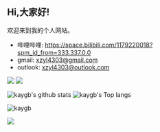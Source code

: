 ## Hi,大家好! 



欢迎来到我的个人网站。
- 哔哩哔哩: https://space.bilibili.com/1179220018?spm_id_from=333.337.0.0
- gmail: xzyl4303@gmail.com 
- outlook: xzyl4303@outlook.com

[![](https://www.bilibili.com/video/BV1MB4y1i75U/?spm_id_from=333.999.0.0)](https://www.jsdelivr.com/package/gh/kaygb/kaygb)
[![](https://img.shields.io/github/license/kaygb/kaygb)](https://github.com/kaygb/kaygb/blob/master/LICENSE)



<img src="https://github-readme-stats.vercel.app/api?username=kaygb&show_icons=true&icon_color=0366d6&bg_color=ffffff&hide_title=true&hide=contribs&include_all_commits=true" alt="kaygb's github stats"/>

<img src="https://github-readme-stats.vercel.app/api/top-langs/?username=kaygb&layout=compact" alt="kaygb's Top langs"/>

![kaygb](https://count.getloli.com/get/@kaygb?theme=rule34)

[![](https://www.bilibili.com/video/BV1tW4y1z7dt/?spm_id_from=333.999.0.0)](https://www.bilibili.com/video/BV1tW4y1z7dt/?spm_id_from=333.999.0.0)


